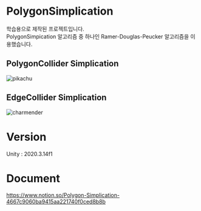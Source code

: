 # PolygonSimplication

학습용으로 제작된 프로젝트입니다.<br>
PolygonSimpication 알고리즘 중 하나인 Ramer-Douglas-Peucker 알고리즘을 이용했습니다.

## PolygonCollider Simplication
![pikachu](https://user-images.githubusercontent.com/58734854/127004581-9d6a748b-019c-48e9-a173-88903a6d3fad.gif)

## EdgeCollider Simplication
![charmender](https://user-images.githubusercontent.com/58734854/127004963-01d7e2e4-71c3-4659-b1d1-39f245ac98a9.gif)


# Version<br>
Unity : 2020.3.14f1

# Document<br>
https://www.notion.so/Polygon-Simplication-4667c9060ba9415aa221740f0ced8b8b
